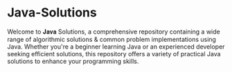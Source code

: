 # Java-Solutions
Welcome to 𝐉𝐚𝐯𝐚 Solutions, a comprehensive repository containing a wide range of algorithmic solutions &amp; common problem implementations using Java. Whether you're a beginner learning Java or an experienced developer seeking efficient solutions, this repository offers a variety of practical Java solutions to enhance your programming skills.
